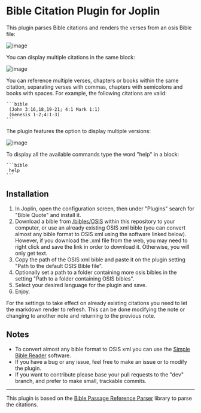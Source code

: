 # Bible Citation Plugin for Joplin

This plugin parses Bible citations and renders the verses from an osis Bible file:

![image](https://user-images.githubusercontent.com/90792603/155829587-578802fd-7eef-437f-8477-b808ddc74383.png)

You can display multiple citations in the same block:

![image](https://user-images.githubusercontent.com/90792603/155829632-7cd4501e-515f-4bcd-920e-f1e3bb203695.png)


You can reference multiple verses, chapters or books within the same citation, separating verses with commas, chapters with semicolons and books with spaces. For example, the following citations are valid:
    
    ```bible
     (John 3:16,18,19-21; 4:1 Mark 1:1)
     (Genesis 1-2;4:1-3)
    ```
The plugin features the option to display multiple versions:

![image](https://user-images.githubusercontent.com/90792603/155829756-10a53b73-92f3-4185-87ce-1c5ce05789df.png)
         

To display all the available commands type the word "help" in a block:

    ```bible
     help
    ```

## Installation
1. In Joplin, open the configuration screen, then under "Plugins" search for "Bible Quote" and install it. 
2. Download a bible from [/bibles/OSIS](https://github.com/DanteCoder/JoplinBibleQuote/tree/main/bibles/OSIS) within this repository to your computer, or use an already existing OSIS xml bible (you can convert almost any bible format to OSIS xml using the software linked below). However, if you download the .xml file from the web, you may need to right click and save the link in order to download it. Otherwise, you will only get text.
3. Copy the path of the OSIS xml bible and paste it on the plugin setting "Path to the default OSIS Bible file".
4. Optionally set a path to a folder containing more osis bibles in the setting "Path to a folder containing OSIS bibles".
5. Select your desired language for the plugin and save.
6. Enjoy.

For the settings to take effect on already existing citations you need to let the markdown render to refresh. This can be done modifying the note or changing to another note and returning to the previous note.
 
 ## Notes
- To convert almost any bible format to OSIS xml you can use the [Simple Bible Reader](https://www.softpedia.com/get/Others/Home-Education/Jeyareuben-Simple-Bible-Reader.shtml) software.
- If you have a bug or any issue, feel free to make an issue or to modify the plugin.
- If you want to contribute please base your pull requests to the "dev" branch, and prefer to make small, trackable commits.

***
         
This plugin is based on the [Bible Passage Reference Parser](https://github.com/openbibleinfo/Bible-Passage-Reference-Parser) library to parse the citations.
